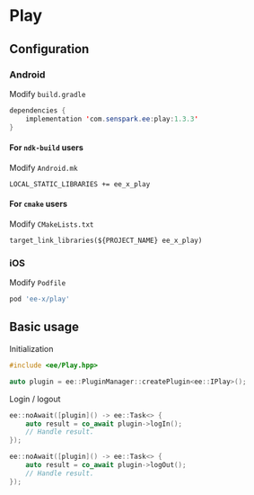 # Play
## Configuration
### Android
Modify `build.gradle`
```java
dependencies {
    implementation 'com.senspark.ee:play:1.3.3'
}
```

#### For `ndk-build` users
Modify `Android.mk`
```
LOCAL_STATIC_LIBRARIES += ee_x_play
```

#### For `cmake` users
Modify `CMakeLists.txt`
```
target_link_libraries(${PROJECT_NAME} ee_x_play)
```

### iOS
Modify `Podfile`
```ruby
pod 'ee-x/play'
```

## Basic usage
Initialization
```cpp
#include <ee/Play.hpp>

auto plugin = ee::PluginManager::createPlugin<ee::IPlay>();
```

Login / logout
```cpp
ee::noAwait([plugin]() -> ee::Task<> {
    auto result = co_await plugin->logIn();
    // Handle result.
});

ee::noAwait([plugin]() -> ee::Task<> {
    auto result = co_await plugin->logOut();
    // Handle result.
});
```